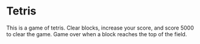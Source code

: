 # Tetris
This is a game of tetris.
Clear blocks, increase your score, and score 5000 to clear the game.
Game over when a block reaches the top of the field.
